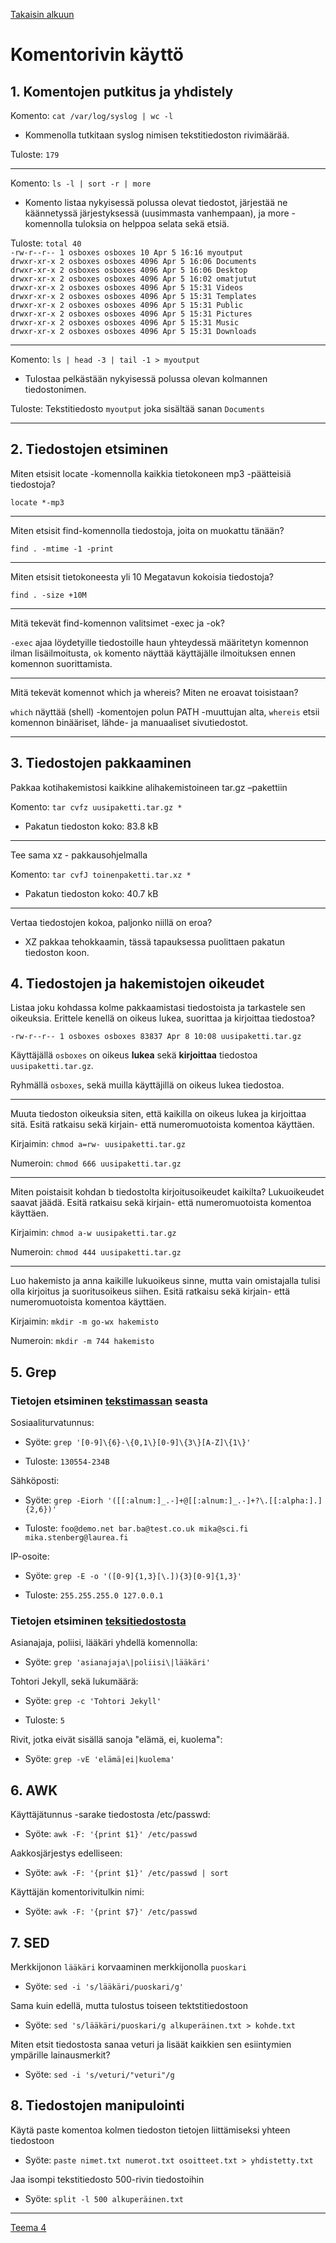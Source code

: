 [Takaisin alkuun](../../../README.md)

# Komentorivin käyttö

## 1. Komentojen putkitus ja yhdistely

Komento: `cat /var/log/syslog | wc -l`

- Kommenolla tutkitaan syslog nimisen tekstitiedoston rivimäärää.

Tuloste: `179`

---

Komento: `ls -l | sort -r | more`

- Komento listaa nykyisessä polussa olevat tiedostot, järjestää ne käännetyssä järjestyksessä (uusimmasta vanhempaan), ja more -komennolla tuloksia on helppoa selata sekä etsiä.

Tuloste: `total 40`  
`-rw-r--r-- 1 osboxes osboxes 10 Apr 5 16:16 myoutput`  
`drwxr-xr-x 2 osboxes osboxes 4096 Apr 5 16:06 Documents`  
`drwxr-xr-x 2 osboxes osboxes 4096 Apr 5 16:06 Desktop`  
`drwxr-xr-x 2 osboxes osboxes 4096 Apr 5 16:02 omatjutut`  
`drwxr-xr-x 2 osboxes osboxes 4096 Apr 5 15:31 Videos`  
`drwxr-xr-x 2 osboxes osboxes 4096 Apr 5 15:31 Templates`  
`drwxr-xr-x 2 osboxes osboxes 4096 Apr 5 15:31 Public`  
`drwxr-xr-x 2 osboxes osboxes 4096 Apr 5 15:31 Pictures`  
`drwxr-xr-x 2 osboxes osboxes 4096 Apr 5 15:31 Music`  
`drwxr-xr-x 2 osboxes osboxes 4096 Apr 5 15:31 Downloads`

---

Komento: `ls | head -3 | tail -1 > myoutput`

- Tulostaa pelkästään nykyisessä polussa olevan kolmannen tiedostonimen.

Tuloste: Tekstitiedosto `myoutput` joka sisältää sanan `Documents`

---

## 2. Tiedostojen etsiminen

Miten etsisit locate -komennolla kaikkia tietokoneen mp3 -päätteisiä tiedostoja?

`locate *-mp3`

---

Miten etsisit find-komennolla tiedostoja, joita on muokattu tänään?

`find . -mtime -1 -print`

---

Miten etsisit tietokoneesta yli 10 Megatavun kokoisia tiedostoja?

`find . -size +10M`

---

Mitä tekevät find-komennon valitsimet -exec ja -ok?

`-exec` ajaa löydetyille tiedostoille haun yhteydessä määritetyn komennon ilman lisäilmoitusta, `ok` komento näyttää käyttäjälle ilmoituksen ennen komennon suorittamista.

---

Mitä tekevät komennot which ja whereis? Miten ne eroavat toisistaan?

`which` näyttää (shell) -komentojen polun PATH -muuttujan alta, `whereis` etsii komennon binääriset, lähde- ja manuaaliset sivutiedostot.

---

## 3. Tiedostojen pakkaaminen

Pakkaa kotihakemistosi kaikkine alihakemistoineen tar.gz –pakettiin

Komento: `tar cvfz uusipaketti.tar.gz *`

- Pakatun tiedoston koko: 83.8 kB

---

Tee sama xz - pakkausohjelmalla

Komento: `tar cvfJ toinenpaketti.tar.xz *`

- Pakatun tiedoston koko: 40.7 kB

---

Vertaa tiedostojen kokoa, paljonko niillä on eroa?

- XZ pakkaa tehokkaamin, tässä tapauksessa puolittaen pakatun tiedoston koon.

## 4. Tiedostojen ja hakemistojen oikeudet

Listaa joku kohdassa kolme pakkaamistasi tiedostoista ja tarkastele sen oikeuksia. Erittele kenellä on oikeus lukea, suorittaa ja kirjoittaa tiedostoa?

`-rw-r--r-- 1 osboxes osboxes 83837 Apr 8 10:08 uusipaketti.tar.gz`

Käyttäjällä `osboxes` on oikeus **lukea** sekä **kirjoittaa** tiedostoa `uusipaketti.tar.gz`.

Ryhmällä `osboxes`, sekä muilla käyttäjillä on oikeus lukea tiedostoa.

---

Muuta tiedoston oikeuksia siten, että kaikilla on oikeus lukea ja kirjoittaa sitä. Esitä ratkaisu sekä kirjain- että numeromuotoista komentoa käyttäen.

Kirjaimin: `chmod a=rw- uusipaketti.tar.gz`

Numeroin: `chmod 666 uusipaketti.tar.gz`

---

Miten poistaisit kohdan b tiedostolta kirjoitusoikeudet kaikilta? Lukuoikeudet saavat jäädä. Esitä ratkaisu sekä kirjain- että numeromuotoista komentoa käyttäen.

Kirjaimin: `chmod a-w uusipaketti.tar.gz`

Numeroin: `chmod 444 uusipaketti.tar.gz`

---

Luo hakemisto ja anna kaikille lukuoikeus sinne, mutta vain omistajalla tulisi olla kirjoitus ja suoritusoikeus siihen. Esitä ratkaisu sekä kirjain- että numeromuotoista komentoa käyttäen.

Kirjaimin: `mkdir -m go-wx hakemisto`

Numeroin: `mkdir -m 744 hakemisto`

## 5. Grep

### Tietojen etsiminen [tekstimassan](regexr.com/50udq) seasta

Sosiaaliturvatunnus:

- Syöte: `grep '[0-9]\{6}-\{0,1\}[0-9]\{3\}[A-Z]\{1\}'`

- Tuloste: `130554-234B`

Sähköposti:

- Syöte: `grep -Eiorh '([[:alnum:]_.-]+@[[:alnum:]_.-]+?\.[[:alpha:].]{2,6})'`

- Tuloste: `foo@demo.net bar.ba@test.co.uk mika@sci.fi mika.stenberg@laurea.fi`

IP-osoite:

- Syöte: `grep -E -o '([0-9]{1,3}[\.]){3}[0-9]{1,3}'`

- Tuloste: `255.255.255.0 127.0.0.1`

### Tietojen etsiminen [teksitiedostosta](http://www.gutenberg.org/cache/epub/14152/pg14152.txt)

Asianajaja, poliisi, lääkäri yhdellä komennolla:

- Syöte: `grep 'asianajaja\|poliisi\|lääkäri'`

Tohtori Jekyll, sekä lukumäärä:

- Syöte: `grep -c 'Tohtori Jekyll'`

- Tuloste: `5`

Rivit, jotka eivät sisällä sanoja "elämä, ei, kuolema":

- Syöte: `grep -vE 'elämä|ei|kuolema'`

## 6. AWK

Käyttäjätunnus -sarake tiedostosta /etc/passwd:

- Syöte: `awk -F: '{print $1}' /etc/passwd`

Aakkosjärjestys edelliseen:

- Syöte: `awk -F: '{print $1}' /etc/passwd | sort`

Käyttäjän komentorivitulkin nimi:

- Syöte: `awk -F: '{print $7}' /etc/passwd`

## 7. SED

Merkkijonon `lääkäri` korvaaminen merkkijonolla `puoskari`

- Syöte: `sed -i 's/lääkäri/puoskari/g'`

Sama kuin edellä, mutta tulostus toiseen tektstitiedostoon

- Syöte: `sed 's/lääkäri/puoskari/g alkuperäinen.txt > kohde.txt`

Miten etsit tiedostosta sanaa veturi ja lisäät kaikkien sen esiintymien ympärille lainausmerkit?

- Syöte: `sed -i 's/veturi/"veturi"/g`

## 8. Tiedostojen manipulointi

Käytä paste komentoa kolmen tiedoston tietojen liittämiseksi yhteen tiedostoon

- Syöte: `paste nimet.txt numerot.txt osoitteet.txt > yhdistetty.txt`

Jaa isompi tekstitiedosto 500-rivin tiedostoihin

- Syöte: `split -l 500 alkuperäinen.txt`

---

[Teema 4](../teema4/README.md)
